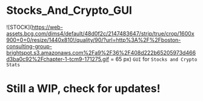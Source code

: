 # Stocks_And_Crypto_GUI
![STOCK](https://web-assets.bcg.com/dims4/default/48d0f2c/2147483647/strip/true/crop/1600x900+0+0/resize/1440x810!/quality/90/?url=http%3A%2F%2Fboston-consulting-group-brightspot.s3.amazonaws.com%2Fa9%2F36%2F408d222b65205973d466d3ba0c92%2Fchapter-1-tcm9-171275.gif = 65 px)
`GUI` for `Stocks and Crypto Stats`
<h1>Still a WIP, check for updates!<h1>
